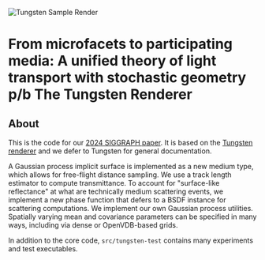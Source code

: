 ![Tungsten Sample Render](https://raw.githubusercontent.com/daseyb/gpis-light-transport/main/Header.jpg "Tungsten Sample Render")

# From microfacets to participating media: A unified theory of light transport with stochastic geometry p/b The Tungsten Renderer #

## About ##

This is the code for our [2024 SIGGRAPH paper](https://cs.dartmouth.edu/~wjarosz/publications/seyb24from.html). It is based on the [Tungsten renderer](https://github.com/tunabrain/tungsten) and we defer to Tungsten for general documentation.

A Gaussian process implicit surface is implemented as a new medium type, which allows for free-flight distance sampling. We use a track length estimator to compute transmittance.
To account for "surface-like reflectance" at what are technically medium scattering events, we implement a new phase function that defers to a BSDF instance for scattering computations.
We implement our own Gaussian process utilities.
Spatially varying mean and covariance parameters can be specified in many ways, including via dense or OpenVDB-based grids.

In addition to the core code, `src/tungsten-test` contains many experiments and test executables.
